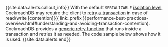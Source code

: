 {{site.data.alerts.callout_info}}
With the default `SERIALIZABLE` [isolation level](transactions.html#isolation-levels), CockroachDB may require the client to [retry a transaction](transactions.html#transaction-retries) in case of read/write [contention]({{ link_prefix }}performance-best-practices-overview.html#understanding-and-avoiding-transaction-contention). CockroachDB provides a [generic retry function](transactions.html#client-side-intervention) that runs inside a transaction and retries it as needed. The code sample below shows how it is used.
{{site.data.alerts.end}}
